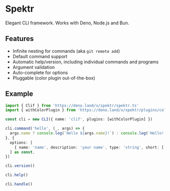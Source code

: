 # Spektr

Elegant CLI framework. Works with Deno, Node.js and Bun.

## Features

- Infinite nesting for commands (aka `git remote add`)
- Default command support
- Automatic help/version, including individual commands and programs
- Argument validation
- Auto-complete for options
- Pluggable (color plugin out-of-the-box)

## Example

```ts
import { Clif } from 'https://deno.land/x/spektr/spektr.ts'
import { withColorPlugin } from 'https://deno.land/x/spektr/plugins/color.ts'

const cli = new CLI({ name: 'clif', plugins: [withColorPlugin] })

cli.command('hello', (_, args) => {
  args.name ? console.log(`Hello ${args.name}!`) : console.log('Hello!')
}, {
  options: [
    { name: 'name', description: 'your name', type: 'string', short: ['n'] },
  ] as const,
})

cli.version()

cli.help()

cli.handle()
```
